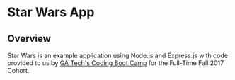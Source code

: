 # Star Wars App

## Overview
Star Wars is an example application using Node.js and Express.js with code provided to us by [GA Tech's Coding Boot Camp](https://codingbootcamp.pe.gatech.edu/) for the Full-Time Fall 2017 Cohort. 


